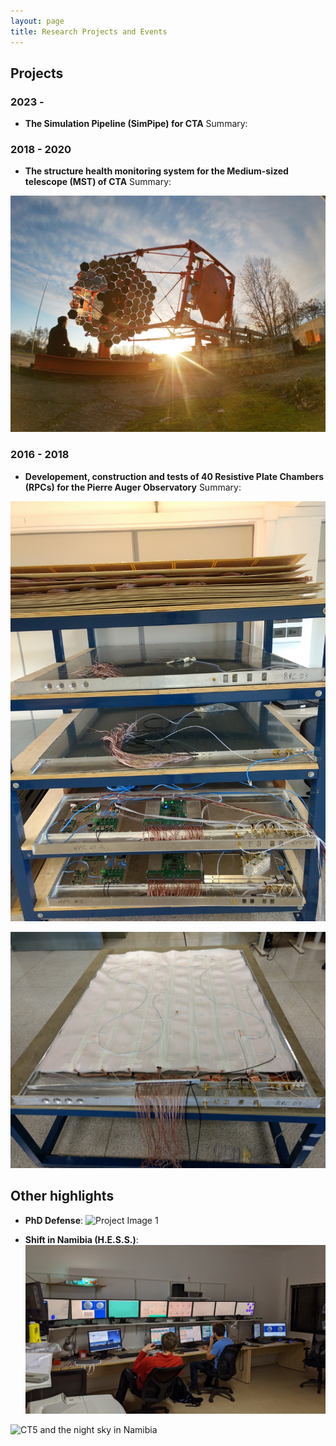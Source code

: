 ```yaml
---
layout: page
title: Research Projects and Events
---
```

## Projects

### 2023 - 
- **The Simulation Pipeline (SimPipe) for CTA**
Summary:

### 2018 - 2020
- **The structure health monitoring system for the Medium-sized telescope (MST) of CTA**
Summary:

![Sunset at the MST prototype in Adlershof](mst.jpg)

### 2016 - 2018
- **Developement, construction and tests of 40 Resistive Plate Chambers (RPCs) for the Pierre Auger Observatory**
Summary: 

![4 mounted and functioning RPCs ](RPC.jpg)

![One RPC during assembly](RPC2.jpg)

## Other highlights
- **PhD Defense**: 
![Project Image 1](defense.png)

- **Shift in Namibia (H.E.S.S.)**: 
![In the control room](shift.jpg)

![CT5 and the night sky in Namibia](CT5.jpg)
